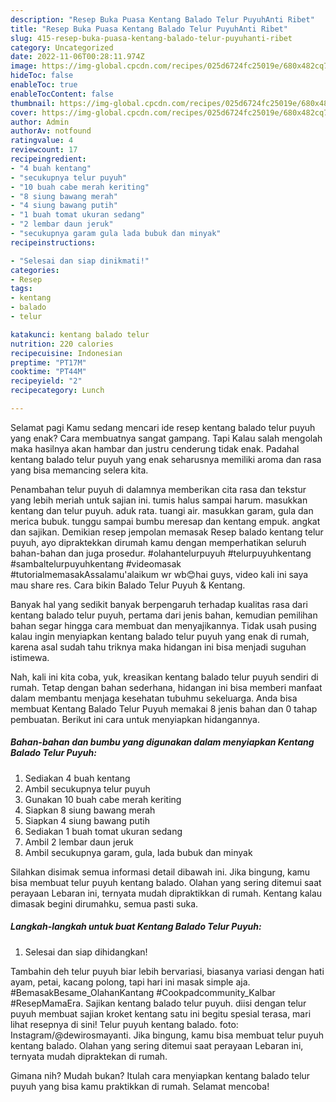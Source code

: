 ```yaml
---
description: "Resep Buka Puasa Kentang Balado Telur PuyuhAnti Ribet"
title: "Resep Buka Puasa Kentang Balado Telur PuyuhAnti Ribet"
slug: 415-resep-buka-puasa-kentang-balado-telur-puyuhanti-ribet
category: Uncategorized
date: 2022-11-06T00:28:11.974Z
image: https://img-global.cpcdn.com/recipes/025d6724fc25019e/680x482cq70/kentang-balado-telur-puyuh-foto-resep-utama.jpg
hideToc: false
enableToc: true
enableTocContent: false
thumbnail: https://img-global.cpcdn.com/recipes/025d6724fc25019e/680x482cq70/kentang-balado-telur-puyuh-foto-resep-utama.jpg
cover: https://img-global.cpcdn.com/recipes/025d6724fc25019e/680x482cq70/kentang-balado-telur-puyuh-foto-resep-utama.jpg
author: Admin
authorAv: notfound
ratingvalue: 4
reviewcount: 17
recipeingredient:
- "4 buah kentang"
- "secukupnya telur puyuh"
- "10 buah cabe merah keriting"
- "8 siung bawang merah"
- "4 siung bawang putih"
- "1 buah tomat ukuran sedang"
- "2 lembar daun jeruk"
- "secukupnya garam gula lada bubuk dan minyak"
recipeinstructions:

- "Selesai dan siap dinikmati!"
categories:
- Resep
tags:
- kentang
- balado
- telur

katakunci: kentang balado telur 
nutrition: 220 calories
recipecuisine: Indonesian
preptime: "PT17M"
cooktime: "PT44M"
recipeyield: "2"
recipecategory: Lunch

---
```



Selamat pagi Kamu sedang mencari ide resep kentang balado telur puyuh yang enak? Cara membuatnya sangat gampang. Tapi Kalau salah mengolah maka hasilnya akan hambar dan justru cenderung tidak enak. Padahal kentang balado telur puyuh yang enak seharusnya memiliki aroma dan rasa yang bisa memancing selera kita.


Penambahan telur puyuh di dalamnya memberikan cita rasa dan tekstur yang lebih meriah untuk sajian ini. tumis halus sampai harum. masukkan kentang dan telur puyuh. aduk rata. tuangi air. masukkan garam, gula dan merica bubuk. tunggu sampai bumbu meresap dan kentang empuk. angkat dan sajikan. Demikian resep jempolan memasak Resep balado kentang telur puyuh, ayo dipraktekkan dirumah kamu dengan memperhatikan seluruh bahan-bahan dan juga prosedur. #olahantelurpuyuh #telurpuyuhkentang #sambaltelurpuyuhkentang #videomasak #tutorialmemasakAssalamu&#39;alaikum wr wb😊hai guys, video kali ini saya mau share res. Cara bikin Balado Telur Puyuh &amp; Kentang.

Banyak hal yang sedikit banyak berpengaruh terhadap kualitas rasa dari kentang balado telur puyuh, pertama dari jenis bahan, kemudian pemilihan bahan segar hingga cara membuat dan menyajikannya. Tidak usah pusing kalau ingin menyiapkan kentang balado telur puyuh yang enak di rumah, karena asal sudah tahu triknya maka hidangan ini bisa menjadi suguhan istimewa.


Nah, kali ini kita coba, yuk, kreasikan kentang balado telur puyuh sendiri di rumah. Tetap dengan bahan sederhana, hidangan ini bisa memberi manfaat dalam membantu menjaga kesehatan tubuhmu sekeluarga. Anda bisa membuat Kentang Balado Telur Puyuh memakai 8 jenis bahan dan 0 tahap pembuatan. Berikut ini cara untuk menyiapkan hidangannya.

<!--inarticleads1-->

##### Bahan-bahan dan bumbu yang digunakan dalam menyiapkan Kentang Balado Telur Puyuh:

1. Sediakan 4 buah kentang
1. Ambil secukupnya telur puyuh
1. Gunakan 10 buah cabe merah keriting
1. Siapkan 8 siung bawang merah
1. Siapkan 4 siung bawang putih
1. Sediakan 1 buah tomat ukuran sedang
1. Ambil 2 lembar daun jeruk
1. Ambil secukupnya garam, gula, lada bubuk dan minyak


Silahkan disimak semua informasi detail dibawah ini. Jika bingung, kamu bisa membuat telur puyuh kentang balado. Olahan yang sering ditemui saat perayaan Lebaran ini, ternyata mudah dipraktikkan di rumah. Kentang kalau dimasak begini dirumahku, semua pasti suka. 

<!--inarticleads2-->

##### Langkah-langkah untuk buat Kentang Balado Telur Puyuh:


1. Selesai dan siap dihidangkan!

Tambahin deh telur puyuh biar lebih bervariasi, biasanya variasi dengan hati ayam, petai, kacang polong, tapi hari ini masak simple aja. #BemasakBesame_OlahanKantang #Cookpadcommunity_Kalbar #ResepMamaEra. Sajikan kentang balado telur puyuh. diisi dengan telur puyuh membuat sajian kroket kentang satu ini begitu spesial terasa, mari lihat resepnya di sini! Telur puyuh kentang balado. foto: Instagram/@dewirosmayanti. Jika bingung, kamu bisa membuat telur puyuh kentang balado. Olahan yang sering ditemui saat perayaan Lebaran ini, ternyata mudah dipraktekan di rumah. 

Gimana nih? Mudah bukan? Itulah cara menyiapkan kentang balado telur puyuh yang bisa kamu praktikkan di rumah. Selamat mencoba!
